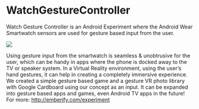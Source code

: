 # WatchGestureController

Watch Gesture Controller is an Android Experiment where the Android
Wear Smartwatch sensors are used for gesture based input from the user.

<img src="http://emberify.com/VR.gif">

Using gesture input from the smartwatch is seamless & unobtrusive for
the user, which can be handy in apps where the phone is docked away to
the TV or speaker system. In a Virtual Reality environment, using the
user’s hand gestures, it can help in creating a completely immersive
experience. We created a simple gesture based game and a gesture VR
photo library with Google Cardboard using our concept as an input. It
can be expanded into gesture based apps and games, even Android TV apps
in the future!
For more: http://emberify.com/experiment

